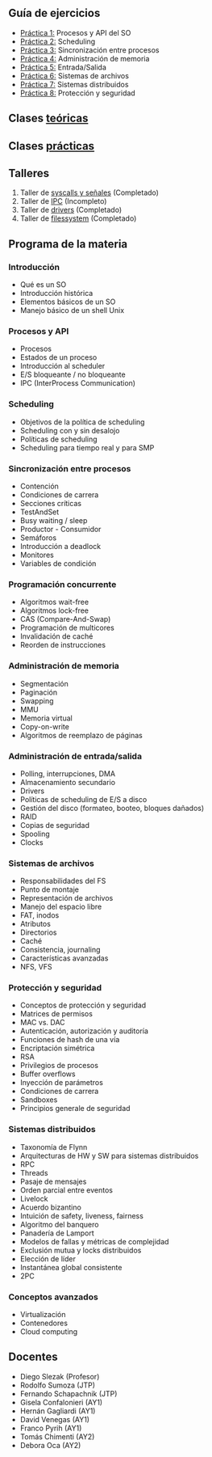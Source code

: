 ## Guía de ejercicios
- [Práctica 1:](https://github.com/malei-dc/SO/tree/main/Guia-Ejercicios/Practica1) Procesos y API del SO
- [Práctica 2:](https://github.com/malei-dc/SO/tree/main/Guia-Ejercicios/Practica2) Scheduling
- [Práctica 3:](https://github.com/malei-dc/SO/tree/main/Guia-Ejercicios/Practica3) Sincronización entre procesos
- [Práctica 4:]() Administración de memoria
- [Práctica 5:]() Entrada/Salida
- [Práctica 6:]() Sistemas de archivos
- [Práctica 7:]() Sistemas distribuidos
- [Práctica 8:]() Protección y seguridad

## Clases [teóricas](https://github.com/malei-dc/SO/tree/main/Teoricas)
## Clases [prácticas](https://github.com/malei-dc/SO/tree/main/Practicas)
## Talleres
1. Taller de [syscalls y señales](https://github.com/malei-dc/SO/tree/main/Guia-Ejercicios/Talleres/taller1-syscall) (Completado)
2. Taller de [IPC](https://github.com/malei-dc/SO/tree/main/Guia-Ejercicios/Talleres/taller2-IPC) (Incompleto)
3. Taller de [drivers](https://github.com/malei-dc/SO/tree/main/Guia-Ejercicios/Talleres/taller3-drivers) (Completado)
4. Taller de [filessystem](https://github.com/malei-dc/SO/tree/main/Guia-Ejercicios/Talleres/taller4-filesSystem) (Completado)

## Programa de la materia
### Introducción
- Qué es un SO
- Introducción histórica
- Elementos básicos de un SO
- Manejo básico de un shell Unix

### Procesos y API
- Procesos 
- Estados de un proceso
- Introducción al scheduler
- E/S bloqueante / no bloqueante
- IPC (InterProcess Communication)

### Scheduling
- Objetivos de la política de scheduling
- Scheduling con y sin desalojo
- Políticas de scheduling
- Scheduling para tiempo real y para SMP

### Sincronización entre procesos
- Contención
- Condiciones de carrera
- Secciones críticas
- TestAndSet
- Busy waiting / sleep
- Productor - Consumidor
- Semáforos
- Introducción a deadlock
- Monitores
- Variables de condición

### Programación concurrente
- Algoritmos wait-free 
- Algoritmos lock-free
- CAS (Compare-And-Swap)
- Programación de multicores
- Invalidación de caché
- Reorden de instrucciones

### Administración de memoria
- Segmentación
- Paginación
- Swapping
- MMU
- Memoria virtual
- Copy-on-write
- Algoritmos de reemplazo de páginas

### Administración de entrada/salida
- Polling, interrupciones, DMA
- Almacenamiento secundario
- Drivers
- Políticas de scheduling de E/S a disco
- Gestión del disco (formateo, booteo, bloques dañados)
- RAID
- Copias de seguridad
- Spooling
- Clocks

### Sistemas de archivos
- Responsabilidades del FS
- Punto de montaje
- Representación de archivos
- Manejo del espacio libre
- FAT, inodos
- Atributos
- Directorios
- Caché
- Consistencia, journaling
-  Características avanzadas
-  NFS, VFS

### Protección y seguridad
- Conceptos de protección y seguridad
- Matrices de permisos
-  MAC vs. DAC
-  Autenticación, autorización y auditoría
-  Funciones de hash de una vía
-  Encriptación simétrica
-  RSA
-  Privilegios de procesos
-  Buffer overflows
-  Inyección de parámetros
- Condiciones de carrera
- Sandboxes
-  Principios generale de seguridad

### Sistemas distribuidos
- Taxonomía de Flynn
- Arquitecturas de HW y SW para sistemas distribuidos
-  RPC
-  Threads
-  Pasaje de mensajes
-  Orden parcial entre eventos
-  Livelock
-  Acuerdo bizantino
-  Intuición de safety, liveness, fairness
-  Algoritmo del banquero
-  Panadería de Lamport
-  Modelos de fallas y métricas de complejidad
-  Exclusión mutua y locks distribuidos
-  Elección de líder
-  Instantánea global consistente
-  2PC

### Conceptos avanzados
- Virtualización
- Contenedores
- Cloud computing

## Docentes
* Diego Slezak (Profesor)
* Rodolfo Sumoza (JTP)
* Fernando Schapachnik (JTP)
* Gisela Confalonieri (AY1)
* Hernán Gagliardi (AY1)
* David Venegas (AY1)
* Franco Pyrih (AY1)
* Tomás Chimenti (AY2)
* Debora Oca (AY2)
